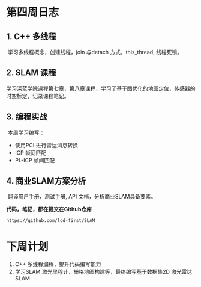 # 第四周日志



## 1. C++ 多线程

​	学习多线程概念，创建线程，join 与detach 方式，this_thread, 线程死锁。 

## 2. SLAM 课程

​	学习深蓝学院课程第七章，第八章课程，学习了基于图优化的地图定位，传感器的时空标定，记录课程笔记。

## 3. 编程实战

​	本周学习编写： 

- 使用PCL进行雷达消息转换
- ICP 帧间匹配
- PL-ICP 帧间匹配

## 4. 商业SLAM方案分析

​	翻译用户手册，测试手册, API 文档，分析商业SLAM具备要素。



**代码，笔记，都在提交在Github仓库**

```http
https://github.com/lcd-first/SLAM
```



# 下周计划

1. C++ 多线程编程，提升代码编写能力
2. 学习SLAM 激光里程计，栅格地图构建等，最终编写基于数据集2D 激光雷达SLAM





